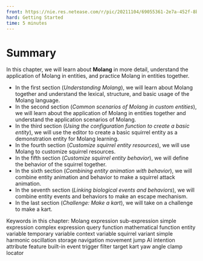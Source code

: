 ```yaml
--- 
front: https://nie.res.netease.com/r/pic/20211104/69055361-2e7a-452f-8b1a-f23e1262a03a.jpg 
hard: Getting Started 
time: 5 minutes 
--- 
```


# Summary 

In this chapter, we will learn about **Molang** in more detail, understand the application of Molang in entities, and practice Molang in entities together. 

- In the first section (*Understanding Molang*), we will learn about Molang together and understand the lexical, structure, and basic usage of the Molang language. 
- In the second section (*Common scenarios of Molang in custom entities*), we will learn about the application of Molang in entities together and understand the application scenarios of Molang. 
- In the third section (*Using the configuration function to create a basic entity*), we will use the editor to create a basic squirrel entity as a demonstration entity for Molang learning. 
- In the fourth section (*Customize squirrel entity resources*), we will use Molang to customize squirrel resources. 
- In the fifth section (*Customize squirrel entity behavior*), we will define the behavior of the squirrel together. 
- In the sixth section (*Combining entity animation with behavior*), we will combine entity animation and behavior to make a squirrel attack animation. 
- In the seventh section (*Linking biological events and behaviors*), we will combine entity events and behaviors to make an escape mechanism. 
- In the last section (*Challenge: Make a kart*), we will take on a challenge to make a kart. 

Keywords in this chapter: Molang expression sub-expression simple expression complex expression query function mathematical function entity variable temporary variable context variable squirrel variant simple harmonic oscillation storage navigation movement jump AI intention attribute feature built-in event trigger filter target kart yaw angle clamp locator